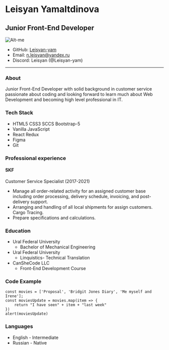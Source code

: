 # Leisyan Yamaltdinova 
## Junior Front-End Developer 

![Alt-me](https://avatars.githubusercontent.com/u/105153778?s=400&u=de90e2c2b3d031f313c2608db2926e1848a42908&v=4)

* GitHub: [Leisyan-yam](https://github.com/Leisyan-yam)
* Email: n.leisyan@yandex.ru
* Discord: Leisyan (@Leisyan-yam)

***
### About 
Junior Front-End Developer with solid background in customer service passionate about coding and looking forward to learn much about Web Development and becoming high level professional in IT.

### Tech Stack
* HTML5 CSS3 SCCS Bootstrap-5
* Vanilla JavaScript
* React Redux 
* Figma
* Git

### Professional experience 
#### SKF
Customer Service Specialist (2017-2021)
* Manage all order-related activity for an assigned customer base including order processing, delivery schedule, invoicing, and post-delivery support.
* Arranging and handling of all local shipments for assign customers. Cargo Tracing.
* Prepare specifications and calculations.

### Education 
* Ural Federal University 
    * Bachelor of Mechanical Engineering
* Ural Federal University
    * Linquistics- Technical Translation 
* CanSheCode LLC 
    * Front-End Development Course

### Code Example
```
const movies = ['Proposal', 'Bridgit Jones Diary', 'Me myself and Irene'];
const moviesUpdate = movies.map(item => {
    return "I have seen" + item + "last week"
})
alert(moviesUpdate)
```
### Languages
* English - Intermediate
* Russian - Native
